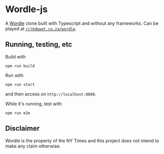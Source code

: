 # Wordle-js

A [Wordle](https://www.nytimes.com/games/wordle/index.html) clone built with Typescript and without any frameworks. Can be played at [`rijkdewet.co.za/wordle`](http://www.rijkdewet.co.za/wordle).

## Running, testing, etc

Build with

```
npm run build
```

Run with

```
npm run start
```

and then access on `http://localhost:8000`.

While it's running, test with

```
npm run e2e
```

## Disclaimer

Wordle is the property of the NY Times and this project does not intend to make any claim otherwise.
